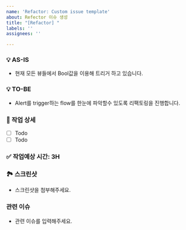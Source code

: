 ```yaml
---
name: 'Refactor: Custom issue template'
about: Refector 이슈 생성
title: "[Refactor] "
labels: ''
assignees: ''

---
```


### 💡 AS-IS
- 현재 모든 뷰들에서 Bool값을 이용해 트리거 하고 있습니다.

### 💡 TO-BE
- Alert를 trigger하는 flow를 한눈에 파악할수 있도록 리팩토링을 진행합니다.

### 📍 작업 상세
- [ ] Todo
- [ ] Todo

### ✅ 작업예상 시간: 3H

### 🏞 스크린샷
- 스크린샷을 첨부해주세요.

### 관련 이슈
- 관련 이슈를 입력해주세요.

